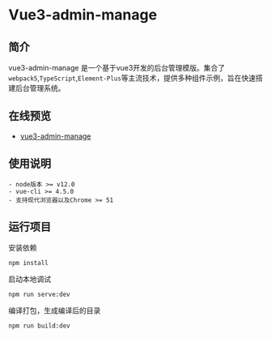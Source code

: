 # Vue3-admin-manage

## 简介

vue3-admin-manage 是一个基于vue3开发的后台管理模版。集合了`webpack5`,`TypeScript`,`Element-Plus`等主流技术，提供多种组件示例，旨在快速搭建后台管理系统。

## 在线预览

- [vue3-admin-manage](http://www.lubaojun.com/)

## 使用说明

```
- node版本 >= v12.0
- vue-cli >= 4.5.0
- 支持现代浏览器以及Chrome >= 51
```

## 运行项目

安装依赖

```
npm install
```

启动本地调试

```
npm run serve:dev
```

编译打包，生成编译后的目录

```
npm run build:dev
```

